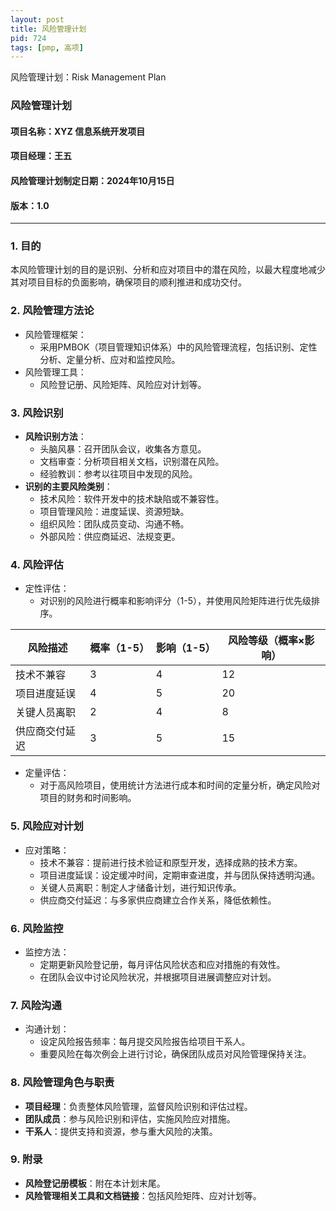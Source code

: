 ```yaml
---
layout: post
title: 风险管理计划
pid: 724
tags: [pmp, 高项]
---
```


风险管理计划：Risk Management Plan

### **风险管理计划**

#### **项目名称**：XYZ 信息系统开发项目

#### **项目经理**：王五

#### **风险管理计划制定日期**：2024年10月15日

#### **版本**：1.0

------

### **1. 目的**

本风险管理计划的目的是识别、分析和应对项目中的潜在风险，以最大程度地减少其对项目目标的负面影响，确保项目的顺利推进和成功交付。

### **2. 风险管理方法论**

- 风险管理框架：
  - 采用PMBOK（项目管理知识体系）中的风险管理流程，包括识别、定性分析、定量分析、应对和监控风险。
- 风险管理工具：
  - 风险登记册、风险矩阵、风险应对计划等。

### **3. 风险识别**

- **风险识别方法**：
  - 头脑风暴：召开团队会议，收集各方意见。
  - 文档审查：分析项目相关文档，识别潜在风险。
  - 经验教训：参考以往项目中发现的风险。
- **识别的主要风险类别**：
  - 技术风险：软件开发中的技术缺陷或不兼容性。
  - 项目管理风险：进度延误、资源短缺。
  - 组织风险：团队成员变动、沟通不畅。
  - 外部风险：供应商延迟、法规变更。

### **4. 风险评估**

- 定性评估：
  - 对识别的风险进行概率和影响评分（1-5），并使用风险矩阵进行优先级排序。

| 风险描述       | 概率（1-5） | 影响（1-5） | 风险等级（概率×影响） |
| -------------- | ----------- | ----------- | --------------------- |
| 技术不兼容     | 3           | 4           | 12                    |
| 项目进度延误   | 4           | 5           | 20                    |
| 关键人员离职   | 2           | 4           | 8                     |
| 供应商交付延迟 | 3           | 5           | 15                    |

- 定量评估：
  - 对于高风险项目，使用统计方法进行成本和时间的定量分析，确定风险对项目的财务和时间影响。

### **5. 风险应对计划**

- 应对策略：
  - 技术不兼容：提前进行技术验证和原型开发，选择成熟的技术方案。
  - 项目进度延误：设定缓冲时间，定期审查进度，并与团队保持透明沟通。
  - 关键人员离职：制定人才储备计划，进行知识传承。
  - 供应商交付延迟：与多家供应商建立合作关系，降低依赖性。

### **6. 风险监控**

- 监控方法：
  - 定期更新风险登记册，每月评估风险状态和应对措施的有效性。
  - 在团队会议中讨论风险状况，并根据项目进展调整应对计划。

### **7. 风险沟通**

- 沟通计划：
  - 设定风险报告频率：每月提交风险报告给项目干系人。
  - 重要风险在每次例会上进行讨论，确保团队成员对风险管理保持关注。

### **8. 风险管理角色与职责**

- **项目经理**：负责整体风险管理，监督风险识别和评估过程。
- **团队成员**：参与风险识别和评估，实施风险应对措施。
- **干系人**：提供支持和资源，参与重大风险的决策。

### **9. 附录**

- **风险登记册模板**：附在本计划末尾。
- **风险管理相关工具和文档链接**：包括风险矩阵、应对计划等。

